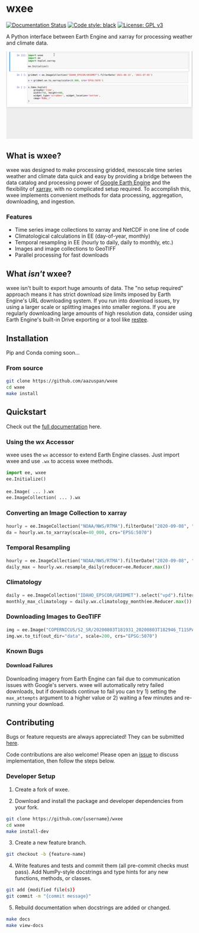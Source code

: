 # wxee
[![Documentation Status](https://readthedocs.org/projects/wxee/badge/?version=latest&style=flat)](https://wxee.readthedocs.io/en/latest/?badge=latest)
[![Code style: black](https://img.shields.io/badge/code%20style-black-000000.svg)](https://github.com/psf/black)
[![License: GPL v3](https://img.shields.io/badge/License-GPLv3-blue.svg)](https://www.gnu.org/licenses/gpl-3.0)

A Python interface between Earth Engine and xarray for processing weather and climate data.

![demo](docs/_static/demo_001.gif)

## What is wxee?
wxee was designed to make processing gridded, mesoscale time series weather and climate data quick and easy by providing a bridge between the data catalog and processing power of [Google Earth Engine](https://earthengine.google.com/) and the flexibility of [xarray](https://github.com/pydata/xarray), with no complicated setup required. To accomplish this, wxee implements convenient methods for data processing, aggregation, downloading, and ingestion.

### Features
- Time series image collections to xarray and NetCDF in one line of code
- Climatological calculations in EE (day-of-year, monthly)
- Temporal resampling in EE (hourly to daily, daily to monthly, etc.)
- Images and image collections to GeoTIFF
- Parallel processing for fast downloads

## What *isn't* wxee?
wxee isn't built to export huge amounts of data. The "no setup required" approach means it has strict download size limits imposed by Earth Engine's URL downloading system. If you run into download issues, try using a larger scale or splitting images into smaller regions. If you are regularly downloading large amounts of high resolution data, consider using Earth Engine's built-in Drive exporting or a tool like [restee](https://github.com/KMarkert/restee).

## Installation

Pip and Conda coming soon...

### From source
```bash
git clone https://github.com/aazuspan/wxee
cd wxee
make install
```

## Quickstart

Check out the [full documentation](https://wxee.readthedocs.io/en/latest/) here.


### Using the wx Accessor

wxee uses the `wx` accessor to extend Earth Engine classes. Just import wxee and use `.wx` to access wxee methods.

```python
import ee, wxee
ee.Initialize()

ee.Image( ... ).wx
ee.ImageCollection( ... ).wx
```

### Converting an Image Collection to xarray

```python
hourly = ee.ImageCollection("NOAA/NWS/RTMA").filterDate("2020-09-08", "2020-09-15")
da = hourly.wx.to_xarray(scale=40_000, crs="EPSG:5070")
```

### Temporal Resampling
```python
hourly = ee.ImageCollection("NOAA/NWS/RTMA").filterDate("2020-09-08", "2020-09-15")
daily_max = hourly.wx.resample_daily(reducer=ee.Reducer.max())
```

### Climatology
```python
daily = ee.ImageCollection("IDAHO_EPSCOR/GRIDMET").select("vpd").filterDate("2000", "2010")
monthly_max_climatology = daily.wx.climatology_month(ee.Reducer.max())
```

### Downloading Images to GeoTIFF
```python
img = ee.Image("COPERNICUS/S2_SR/20200803T181931_20200803T182946_T11SPA")
img.wx.to_tif(out_dir="data", scale=200, crs="EPSG:5070")
```

### Known Bugs
#### Download Failures
Downloading imagery from Earth Engine can fail due to communication issues with Google's servers. wxee will automatically retry failed downloads, but if downloads continue to fail you can try 1) setting the `max_attempts` argument to a higher value or 2) waiting a few minutes and re-running your download.

## Contributing
Bugs or feature requests are always appreciated! They can be submitted [here](https://github.com/aazuspan/wxee/issues). 

Code contributions are also welcome! Please open an [issue](https://github.com/aazuspan/wxee/issues) to discuss implementation, then follow the steps below.

### Developer Setup
1. Create a fork of wxee.

2. Download and install the package and developer dependencies from your fork.
```bash
git clone https://github.com/{username}/wxee
cd wxee
make install-dev
```

3. Create a new feature branch.
```bash
git checkout -b {feature-name}
```

4. Write features and tests and commit them (all pre-commit checks must pass). Add NumPy-style docstrings and type hints for any new functions, methods, or classes.

```bash
git add {modified file(s)}
git commit -m "{commit message}"
```

5. Rebuild documentation when docstrings are added or changed.
```bash
make docs
make view-docs
```

